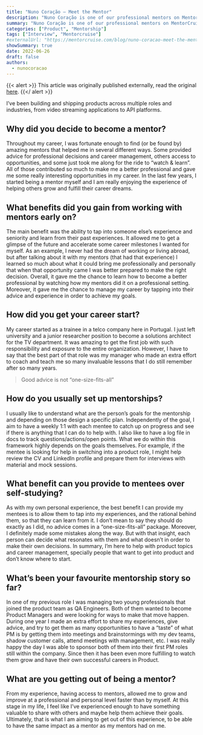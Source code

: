 ```yaml
---
title: "Nuno Coração – Meet the Mentor"
description: "Nuno Coração is one of our professional mentors on MentorCruise and works as Staff Product Manager at Docker."
summary: "Nuno Coração is one of our professional mentors on MentorCruise and works as Staff Product Manager at Docker."
categories: ["Product", "Mentorship"]
tags: ["Interview", "Mentorcruise"]
#externalUrl: "https://mentorcruise.com/blog/nuno-coracao-meet-the-mentor-01006/"
showSummary: true
date: 2022-06-26
draft: false
authors:
  - nunocoracao
---
```


{{< alert >}}
This article was originally published externally, read the original <a target="_blank" href="https://mentorcruise.com/blog/nuno-coracao-meet-the-mentor-01006/">here</a>.
{{</ alert >}}


I’ve been building and shipping products across multiple roles and industries, from video streaming applications to API platforms.

## Why did you decide to become a mentor?
Throughout my career, I was fortunate enough to find (or be found by) amazing mentors that helped me in several different ways. Some provided advice for professional decisions and career management, others access to opportunities, and some just took me along for the ride to “watch & learn”. All of those contributed so much to make me a better professional and gave me some really interesting opportunities in my career. In the last few years, I started being a mentor myself and I am really enjoying the experience of helping others grow and fulfill their career dreams.

## What benefits did you gain from working with mentors early on?
The main benefit was the ability to tap into someone else’s experience and seniority and learn from their past experiences. It allowed me to get a glimpse of the future and accelerate some career milestones I wanted for myself. As an example, I never had the dream of working or living abroad, but after talking about it with my mentors (that had that experience) I learned so much about what it could bring me professionally and personally that when that opportunity came I was better prepared to make the right decision. Overall, it gave me the chance to learn how to become a better professional by watching how my mentors did it on a professional setting. Moreover, it gave me the chance to manage my career by tapping into their advice and experience in order to achieve my goals.

## How did you get your career start?
My career started as a trainee in a telco company here in Portugal. I just left university and a junior researcher position to become a solutions architect for the TV department. It was amazing to get the first job with such responsibility and exposure to the entire organization. However, I have to say that the best part of that role was my manager who made an extra effort to coach and teach me so many invaluable lessons that I do still remember after so many years.

> Good advice is not “one-size-fits-all”

## How do you usually set up mentorships?
I usually like to understand what are the person’s goals for the mentorship and depending on those design a specific plan. Independently of the goal, I aim to have a weekly 1:1 with each mentee to catch up on progress and see if there is anything that I can do to help with. I also like to have a log file in docs to track questions/actions/open points. What we do within this framework highly depends on the goals themselves. For example, if the mentee is looking for help in switching into a product role, I might help review the CV and LinkedIn profile and prepare them for interviews with material and mock sessions.

## What benefit can you provide to mentees over self-studying?
As with my own personal experience, the best benefit I can provide my mentees is to allow them to tap into my experiences, and the rational behind them, so that they can learn from it. I don’t mean to say they should do exactly as I did, no advice comes in a “one-size-fits-all” package. Moreover, I definitely made some mistakes along the way. But with that insight, each person can decide what resonates with them and what doesn’t in order to make their own decisions. In summary, I’m here to help with product topics and career management, specially people that want to get into product and don’t know where to start.

## What’s been your favourite mentorship story so far?
In one of my previous role I was managing two young professionals that joined the product team as QA Engineers. Both of them wanted to become Product Managers and were looking for ways to make that move happen. During one year I made an extra effort to share my experiences, give advice, and try to get them as many opportunities to have a “taste” of what PM is by getting them into meetings and brainstormings with my dev teams, shadow customer calls, attend meetings with management, etc. I was really happy the day I was able to sponsor both of them into their first PM roles still within the company. Since then it has been even more fulfilling to watch them grow and have their own successful careers in Product.

## What are you getting out of being a mentor?
From my experience, having access to mentors, allowed me to grow and improve at a professional and personal level faster than by myself. At this stage in my life, I feel like I’ve experienced enough to have something valuable to share with others and maybe help them achieve their goals. Ultimately, that is what I am aiming to get out of this experience, to be able to have the same impact as a mentor as my mentors had on me.